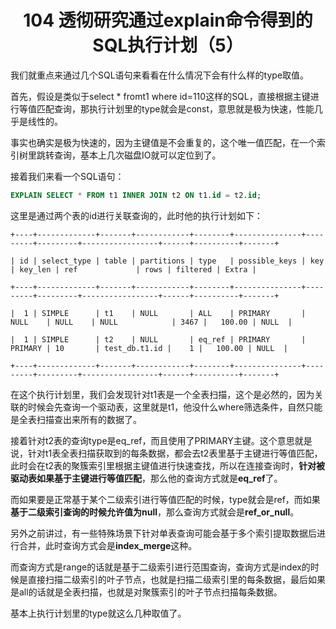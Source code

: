 <h1 align="center">104 透彻研究通过explain命令得到的SQL执行计划（5）</h1>



我们就重点来通过几个SQL语句来看看在什么情况下会有什么样的type取值。

首先，假设是类似于select * fromt1 where id=110这样的SQL，直接根据主键进行等值匹配查询，那执行计划里的type就会是const，意思就是极为快速，性能几乎是线性的。

事实也确实是极为快速的，因为主键值是不会重复的，这个唯一值匹配，在一个索引树里跳转查询，基本上几次磁盘IO就可以定位到了。

接着我们来看一个SQL语句：

```sql
EXPLAIN SELECT * FROM t1 INNER JOIN t2 ON t1.id = t2.id;
```

这里是通过两个表的id进行关联查询的，此时他的执行计划如下：

```
+----+-------------+-------+------------+--------+---------------+---------+---------+-----------------+------+----------+-------+

| id | select_type | table | partitions | type   | possible_keys | key     | key_len | ref             | rows | filtered | Extra |

+----+-------------+-------+------------+--------+---------------+---------+---------+-----------------+------+----------+-------+

|  1 | SIMPLE      | t1    | NULL       | ALL    | PRIMARY       | NULL    | NULL    | NULL            | 3467 |   100.00 | NULL  |

|  1 | SIMPLE      | t2    | NULL       | eq_ref | PRIMARY       | PRIMARY | 10       | test_db.t1.id |    1 |   100.00 | NULL  |

+----+-------------+-------+------------+--------+---------------+---------+---------+-----------------+------+----------+-------+
```

在这个执行计划里，我们会发现针对t1表是一个全表扫描，这个是必然的，因为关联的时候会先查询一个驱动表，这里就是t1，他没什么where筛选条件，自然只能是全表扫描查出来所有的数据了。

接着针对t2表的查询type是eq_ref，而且使用了PRIMARY主键。这个意思就是说，针对t1表全表扫描获取到的每条数据，都会去t2表里基于主键进行等值匹配，此时会在t2表的聚簇索引里根据主键值进行快速查找，所以在连接查询时，**针对被驱动表如果基于主键进行等值匹配**，那么他的查询方式就是**eq_ref**了。

而如果要是正常基于某个二级索引进行等值匹配的时候，type就会是ref，而如果**基于二级索引查询的时候允许值为null**，那么查询方式就会是**ref_or_null**。

另外之前讲过，有一些特殊场景下针对单表查询可能会基于多个索引提取数据后进行合并，此时查询方式会是**index_merge**这种。

而查询方式是range的话就是基于二级索引进行范围查询，查询方式是index的时候是直接扫描二级索引的叶子节点，也就是扫描二级索引里的每条数据，最后如果是all的话就是全表扫描，也就是对聚簇索引的叶子节点扫描每条数据。

基本上执行计划里的type就这么几种取值了。

